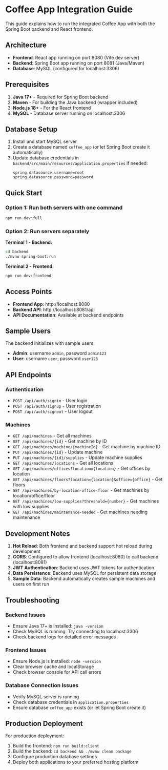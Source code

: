 # Coffee App Integration Guide

This guide explains how to run the integrated Coffee App with both the Spring Boot backend and React frontend.

## Architecture

- **Frontend**: React app running on port 8080 (Vite dev server)
- **Backend**: Spring Boot app running on port 8081 (Java/Maven)
- **Database**: MySQL (configured for localhost:3306)

## Prerequisites

1. **Java 17+** - Required for Spring Boot backend
2. **Maven** - For building the Java backend (wrapper included)
3. **Node.js 18+** - For the React frontend
4. **MySQL** - Database server running on localhost:3306

## Database Setup

1. Install and start MySQL server
2. Create a database named `coffee_app` (or let Spring Boot create it automatically)
3. Update database credentials in `backend/src/main/resources/application.properties` if needed:
   ```properties
   spring.datasource.username=root
   spring.datasource.password=password
   ```

## Quick Start

### Option 1: Run both servers with one command
```bash
npm run dev:full
```

### Option 2: Run servers separately

**Terminal 1 - Backend:**
```bash
cd backend
./mvnw spring-boot:run
```

**Terminal 2 - Frontend:**
```bash
npm run dev:frontend
```

## Access Points

- **Frontend App**: http://localhost:8080
- **Backend API**: http://localhost:8081/api
- **API Documentation**: Available at backend endpoints

## Sample Users

The backend initializes with sample users:
- **Admin**: username `admin`, password `admin123`
- **User**: username `user`, password `user123`

## API Endpoints

### Authentication
- `POST /api/auth/signin` - User login
- `POST /api/auth/signup` - User registration  
- `POST /api/auth/signout` - User logout

### Machines
- `GET /api/machines` - Get all machines
- `GET /api/machines/{id}` - Get machine by ID
- `GET /api/machines/machine/{machineId}` - Get machine by machine ID
- `PUT /api/machines/{id}` - Update machine
- `PUT /api/machines/{id}/supplies` - Update machine supplies
- `GET /api/machines/locations` - Get all locations
- `GET /api/machines/offices?location={location}` - Get offices by location
- `GET /api/machines/floors?location={location}&office={office}` - Get floors
- `GET /api/machines/by-location-office-floor` - Get machines by location/office/floor
- `GET /api/machines/low-supplies?threshold={number}` - Get machines with low supplies
- `GET /api/machines/maintenance-needed` - Get machines needing maintenance

## Development Notes

1. **Hot Reload**: Both frontend and backend support hot reload during development
2. **CORS**: Configured to allow frontend (localhost:8080) to call backend (localhost:8081)
3. **JWT Authentication**: Backend uses JWT tokens for authentication
4. **Data Persistence**: Backend uses MySQL for persistent data storage
5. **Sample Data**: Backend automatically creates sample machines and users on first run

## Troubleshooting

### Backend Issues
- Ensure Java 17+ is installed: `java -version`
- Check MySQL is running: Try connecting to localhost:3306
- Check backend logs for detailed error messages

### Frontend Issues  
- Ensure Node.js is installed: `node -version`
- Clear browser cache and localStorage
- Check browser console for API call errors

### Database Connection Issues
- Verify MySQL server is running
- Check database credentials in `application.properties`
- Ensure database `coffee_app` exists (or let Spring Boot create it)

## Production Deployment

For production deployment:
1. Build the frontend: `npm run build:client`
2. Build the backend: `cd backend && ./mvnw clean package`
3. Configure production database settings
4. Deploy both applications to your preferred hosting platform
